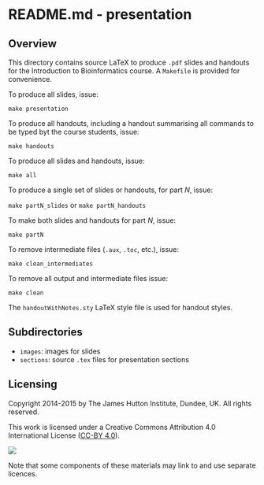 # README.md - presentation

## Overview 

This directory contains source LaTeX to produce `.pdf` slides and handouts for the Introduction to Bioinformatics course. A `Makefile` is provided for convenience.

To produce all slides, issue:

`make presentation`

To produce all handouts, including a handout summarising all commands to be typed byt the course students, issue:

`make handouts`

To produce all slides and handouts, issue:

`make all`

To produce a single set of slides or handouts, for part *N*, issue:

`make partN_slides` or
`make partN_handouts`

To make both slides and handouts for part *N*, issue: 

`make partN`

To remove intermediate files (`.aux`, `.toc`, etc.), issue:

`make clean_intermediates`

To remove all output and intermediate files issue:

`make clean`

The `handoutWithNotes.sty` LaTeX style file is used for handout styles.

## Subdirectories

* `images`: images for slides
* `sections`: source `.tex` files for presentation sections

## Licensing

Copyright 2014-2015 by The James Hutton Institute, Dundee, UK. All rights reserved.

This work is licensed under a Creative Commons Attribution 4.0 International License ([CC-BY 4.0](http://creativecommons.org/licenses/by/4.0/)).

![](http://i.creativecommons.org/l/by/4.0/88x31.png)

Note that some components of these materials may link to and use separate licences.